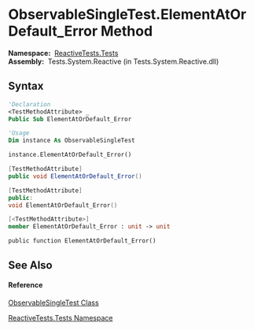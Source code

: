 # ObservableSingleTest.ElementAtOrDefault\_Error Method

**Namespace:**  [ReactiveTests.Tests](ReactiveTests.Tests\ReactiveTests.Tests.md)  
**Assembly:**  Tests.System.Reactive (in Tests.System.Reactive.dll)

## Syntax

```vb
'Declaration
<TestMethodAttribute> _
Public Sub ElementAtOrDefault_Error
```

```vb
'Usage
Dim instance As ObservableSingleTest

instance.ElementAtOrDefault_Error()
```

```csharp
[TestMethodAttribute]
public void ElementAtOrDefault_Error()
```

```c++
[TestMethodAttribute]
public:
void ElementAtOrDefault_Error()
```

```fsharp
[<TestMethodAttribute>]
member ElementAtOrDefault_Error : unit -> unit 
```

```jscript
public function ElementAtOrDefault_Error()
```

## See Also

#### Reference

[ObservableSingleTest Class](ObservableSingleTest\ObservableSingleTest.md)

[ReactiveTests.Tests Namespace](ReactiveTests.Tests\ReactiveTests.Tests.md)




